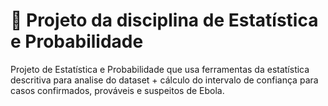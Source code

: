# 📶 Projeto da disciplina de Estatística e Probabilidade
Projeto de Estatística e Probabilidade que usa ferramentas da estatística descritiva para analise do dataset + cálculo do intervalo de confiança para casos confirmados, prováveis e suspeitos de Ebola.

